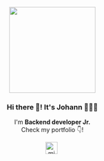 <p align="center" width="300">
   <img align="center" width="200" src="https://avatars.githubusercontent.com/u/67933223?v=4" />
   <h3 align="center">Hi there 👋! It's Johann 👨🏻‍💻</h3>
</p>

<p align="center">I'm <strong>Backend developer Jr.</strong> <br />Check my portfolio 👇!</p>
<p align="center">
   <a href="http://joehann.yachts/" target="blank" style='margin-right:4px'>
    <img align="center" src="https://iconsplace.com/wp-content/uploads/_icons/40e0d0/256/png/worldwide-location-icon-17-256.png" alt="midudev" height="28px" width="28px" />
  </a>

</p>
